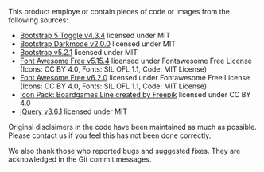 This product employe or contain pieces of code or images from the following sources:

- [Bootstrap 5 Toggle v4.3.4](https://palcarazm.github.io/bootstrap5-toggle/) licensed under MIT
- [Bootstrap Darkmode v2.0.0](https://palcarazm.github.io/bs-darkmode/) licensed under MIT
- [Bootstrap v5.2.1](https://getbootstrap.com/) licensed under MIT
- [Font Awesome Free v5.15.4](https://fontawesome.com) licensed under Fontawesome Free License (Icons: CC BY 4.0, Fonts: SIL OFL 1.1, Code: MIT License)
- [Font Awesome Free v6.2.0](https://fontawesome.com) licensed under Fontawesome Free License (Icons: CC BY 4.0, Fonts: SIL OFL 1.1, Code: MIT License)
- [Icon Pack: Boardgames Line created by Freepik](https://www.flaticon.com/packs/boardgames-line) licensed under CC BY 4.0
- [jQuery v3.6.1](https://jquery.com/) licensed under MIT

Original disclaimers in the code have been maintained as much as possible. Please contact us if you feel this has not been done correctly.

We also thank those who reported bugs and suggested fixes. They are acknowledged in the Git commit messages.